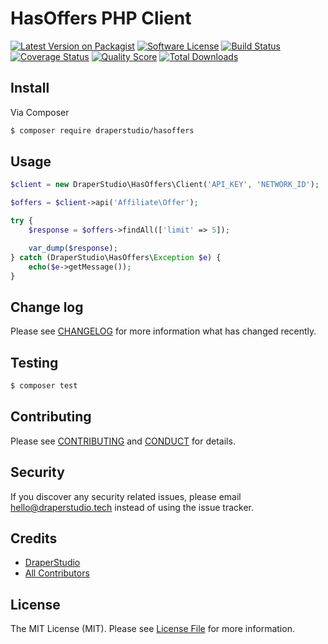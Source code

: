 # HasOffers PHP Client

[![Latest Version on Packagist][ico-version]][link-packagist]
[![Software License][ico-license]](LICENSE.md)
[![Build Status][ico-travis]][link-travis]
[![Coverage Status][ico-scrutinizer]][link-scrutinizer]
[![Quality Score][ico-code-quality]][link-code-quality]
[![Total Downloads][ico-downloads]][link-downloads]

## Install

Via Composer

``` bash
$ composer require draperstudio/hasoffers
```

## Usage

``` php
$client = new DraperStudio\HasOffers\Client('API_KEY', 'NETWORK_ID');

$offers = $client->api('Affiliate\Offer');

try {
    $response = $offers->findAll(['limit' => 5]);

    var_dump($response);
} catch (DraperStudio\HasOffers\Exception $e) {
    echo($e->getMessage());
}
```

## Change log

Please see [CHANGELOG](CHANGELOG.md) for more information what has changed recently.

## Testing

``` bash
$ composer test
```

## Contributing

Please see [CONTRIBUTING](.github/CONTRIBUTING.md) and [CONDUCT](CONDUCT.md) for details.

## Security

If you discover any security related issues, please email hello@draperstudio.tech instead of using the issue tracker.

## Credits

- [DraperStudio][link-author]
- [All Contributors][link-contributors]

## License

The MIT License (MIT). Please see [License File](LICENSE.md) for more information.

[ico-version]: https://img.shields.io/packagist/v/DraperStudio/hasoffers.svg?style=flat-square
[ico-license]: https://img.shields.io/badge/license-MIT-brightgreen.svg?style=flat-square
[ico-travis]: https://img.shields.io/travis/DraperStudio/HasOffers-PHP-Client/master.svg?style=flat-square
[ico-scrutinizer]: https://img.shields.io/scrutinizer/coverage/g/DraperStudio/hasoffers.svg?style=flat-square
[ico-code-quality]: https://img.shields.io/scrutinizer/g/DraperStudio/hasoffers.svg?style=flat-square
[ico-downloads]: https://img.shields.io/packagist/dt/DraperStudio/hasoffers.svg?style=flat-square

[link-packagist]: https://packagist.org/packages/DraperStudio/hasoffers
[link-travis]: https://travis-ci.org/DraperStudio/HasOffers-PHP-Client
[link-scrutinizer]: https://scrutinizer-ci.com/g/DraperStudio/hasoffers/code-structure
[link-code-quality]: https://scrutinizer-ci.com/g/DraperStudio/hasoffers
[link-downloads]: https://packagist.org/packages/DraperStudio/hasoffers
[link-author]: https://github.com/DraperStudio
[link-contributors]: ../../contributors
